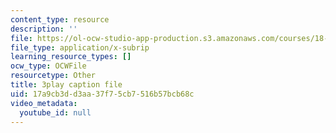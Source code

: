 ```yaml
---
content_type: resource
description: ''
file: https://ol-ocw-studio-app-production.s3.amazonaws.com/courses/18-06sc-linear-algebra-fall-2011/17a9cb3dd3aa37f75cb7516b57bcb68c_h9aDgvW59TU.srt
file_type: application/x-subrip
learning_resource_types: []
ocw_type: OCWFile
resourcetype: Other
title: 3play caption file
uid: 17a9cb3d-d3aa-37f7-5cb7-516b57bcb68c
video_metadata:
  youtube_id: null
---
```

